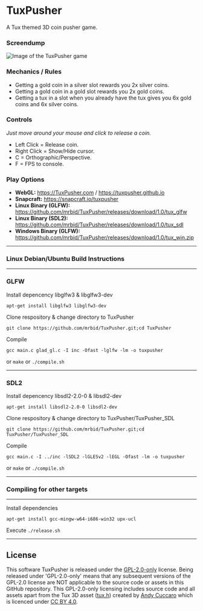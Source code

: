 # TuxPusher
A Tux themed 3D coin pusher game.

### Screendump
![Image of the TuxPusher game](https://dashboard.snapcraft.io/site_media/appmedia/2023/01/Screenshot_2023-01-10_04-47-51.png)

### Mechanics / Rules
- Getting a gold coin in a silver slot rewards you 2x silver coins.
- Getting a gold coin in a gold slot rewards you 2x gold coins.
- Getting a tux in a slot when you already have the tux gives you 6x gold coins and 6x silver coins.

### Controls
_Just move around your mouse and click to release a coin._
- Left Click = Release coin.
- Right Click = Show/Hide cursor.
- C = Orthographic/Perspective.
- F = FPS to console.

### Play Options
- **WebGL:** https://TuxPusher.com / https://tuxpusher.github.io
- **Snapcraft:** https://snapcraft.io/tuxpusher
- **Linux Binary (GLFW):** https://github.com/mrbid/TuxPusher/releases/download/1.0/tux_glfw
- **Linux Binary (SDL2):** https://github.com/mrbid/TuxPusher/releases/download/1.0/tux_sdl
- **Windows Binary (GLFW):** https://github.com/mrbid/TuxPusher/releases/download/1.0/tux_win.zip

---
### Linux Debian/Ubuntu Build Instructions
---
### GLFW
Install depencency libglfw3 & libglfw3-dev
```
apt-get install libglfw3 libglfw3-dev
```
Clone respository & change directory to TuxPusher
```
git clone https://github.com/mrbid/TuxPusher.git;cd TuxPusher
```
Compile
```
gcc main.c glad_gl.c -I inc -Ofast -lglfw -lm -o tuxpusher
```
or `make` or `./compile.sh`

---

### SDL2
Install depencency libsdl2-2.0-0 & libsdl2-dev
```
apt-get install libsdl2-2.0-0 libsdl2-dev
```
Clone respository & change directory to TuxPusher/TuxPusher_SDL
```
git clone https://github.com/mrbid/TuxPusher.git;cd TuxPusher/TuxPusher_SDL
```
Compile
```
gcc main.c -I ../inc -lSDL2 -lGLESv2 -lEGL -Ofast -lm -o tuxpusher
```
or `make` or `./compile.sh`

---
### Compiling for other targets
---
Install dependencies
```
apt-get install gcc-mingw-w64-i686-win32 upx-ucl
```
Execute `./release.sh`

---

## License
This software TuxPusher is released under the [GPL-2.0-only](https://spdx.org/licenses/GPL-2.0-only.html) license. Being released under 'GPL-2.0-only' means that any subsequent versions of the GPL-2.0 license are NOT applicable to the source code or assets in this GitHub repository. This GPL-2.0-only licensing includes source code and all assets apart from the Tux 3D asset ([tux.h](assets/tux.h)) created by [Andy Cuccaro](https://sketchfab.com/andycuccaro) which is licenced under [CC BY 4.0](https://creativecommons.org/licenses/by/4.0/).

